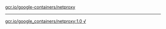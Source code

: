 [gcr.io/google-containers/netproxy](https://hub.docker.com/r/abcz/netproxy/tags/) 

----
[gcr.io/google_containers/netproxy:1.0 √](https://hub.docker.com/r/abcz/netproxy/tags/)

